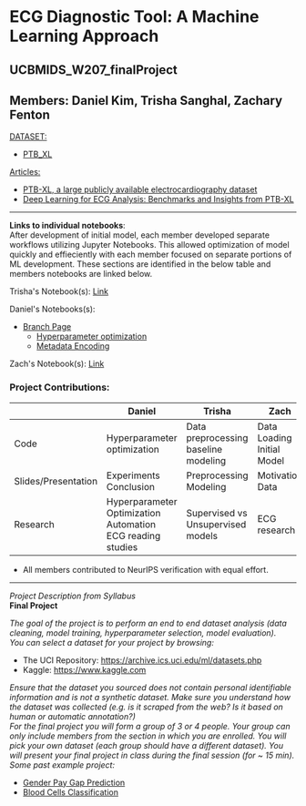 # ECG Diagnostic Tool: A Machine Learning Approach<br>
## UCBMIDS_W207_finalProject<br>

Members:
Daniel Kim, Trisha Sanghal, Zachary Fenton
---
<ins>DATASET:</ins>
- [PTB_XL](https://physionet.org/content/ptb-xl/1.0.3/)</br>

<ins>Articles:</ins>
- [PTB-XL, a large publicly available electrocardiography dataset](https://www.nature.com/articles/s41597-020-0495-6#citeas)
- [Deep Learning for ECG Analysis: Benchmarks and Insights from PTB-XL](https://arxiv.org/pdf/2004.13701.pdf)
---
__Links to individual notebooks__:<br>
After development of initial model, each member developed separate workflows utilizing Jupyter Notebooks. This allowed optimization of model quickly and effieciently with each member focused on separate portions of ML development. These sections are identified in the below table and members notebooks are linked below. 

Trisha's Notebook(s): [Link](https://github.com/zfenton/UCBMIDS_W207_finalProject/blob/trisha-branch/ekg_classification.ipynb)<br>

Daniel's Notebooks(s):
  - [Branch Page](https://github.com/zfenton/UCBMIDS_W207_finalProject/tree/daniel_branch)
    - [Hyperparameter optimization](https://github.com/zfenton/UCBMIDS_W207_finalProject/blob/daniel_branch/hp_tuning.ipynb)
    - [Metadata Encoding](https://github.com/zfenton/UCBMIDS_W207_finalProject/blob/daniel_branch/metadata_encoding_and_parameter_optimization.ipynb)<br>
    
Zach's Notebook(s): [Link](https://github.com/zfenton/UCBMIDS_W207_finalProject/blob/zach_branch/ekg_test.ipynb)

### Project Contributions:

||Daniel|Trisha|Zach|
|----|------|------|----|
|Code|Hyperparameter optimization|Data preprocessing<br>baseline modeling|Data Loading<br>Initial Model|
|Slides/Presentation|Experiments Conclusion|Preprocessing<br>Modeling|Motivation<br>Data|
|Research|Hyperparameter Optimization Automation<br>ECG reading studies|Supervised vs<br>Unsupervised models|ECG research|

- All members contributed to NeurIPS verification with equal effort.
---
_*Project Description from Syllabus*_ <br>
__Final Project__

_The goal of the project is to perform an end to end dataset analysis (data cleaning, model training, hyperparameter selection, model evaluation).</br>
You can select a dataset for your project by browsing:</br>_
- The UCI Repository: https://archive.ics.uci.edu/ml/datasets.php</br>
- Kaggle: https://www.kaggle.com</br>

_Ensure that the dataset you sourced does not contain personal identifiable information and is not a synthetic dataset. Make sure you understand how the dataset was collected (e.g. is it scraped from the web? Is it based on human or automatic annotation?)</br>
For the final project you will form a group of 3 or 4 people. Your group can only include members from the section in which you are enrolled. You will pick your own dataset (each group should have a different dataset). You will present your final project in class during the final session (for ~ 15 min).</br>
Some past example project:</br>_
- [Gender Pay Gap Prediction](https://www.google.com/url?q=https://github.com/lokdurk/UCB_MIDS_207_Final_Project&sa=D&source=editors&ust=1708552120461013&usg=AOvVaw0RBk85oG26WLjFs7RBi6jP)
- [Blood Cells Classification](https://www.google.com/url?q=https://github.com/zacharyzimm/w207-spring-zimmerman-coker-prakash&sa=D&source=editors&ust=1708552120461318&usg=AOvVaw1jkBEJ22viQSI8R-r-XOhF)
